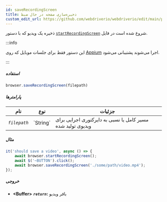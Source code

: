 ```yaml
---
id: saveRecordingScreen
title: ذخیره‌سازی صفحه در حال ضبط
custom_edit_url: https://github.com/webdriverio/webdriverio/edit/main/packages/webdriverio/src/commands/browser/saveRecordingScreen.ts
---
```


ذخیره یک ویدیو که با دستور [`startRecordingScreen`](/docs/api/appium#startrecordingscreen) شروع شده است در فایل.

:::info

این دستور فقط برای جلسات موبایل که روی [Appium](https://appium.github.io/appium.io/docs/en/commands/device/recording-screen/start-recording-screen/) اجرا می‌شوند پشتیبانی می‌شود.

:::

##### استفاده

```js
browser.saveRecordingScreen(filepath)
```

##### پارامترها

<table>
  <thead>
    <tr>
      <th>نام</th><th>نوع</th><th>جزئیات</th>
    </tr>
  </thead>
  <tbody>
    <tr>
      <td><code><var>filepath</var></code></td>
      <td>`String`</td>
      <td>مسیر کامل یا نسبی به دایرکتوری اجرایی برای ویدیوی تولید شده</td>
    </tr>
  </tbody>
</table>

##### مثال

```js title="saveRecordingScreen.js"
it('should save a video', async () => {
    await browser.startRecordingScreen();
    await $('~BUTTON').click();
    await browser.saveRecordingScreen('./some/path/video.mp4');
});
```

##### خروجی

- **&lt;Buffer&gt;**
            **<code><var>return</var></code>:**             بافر ویدیو